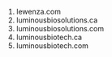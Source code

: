 
1. lewenza.com  
2. luminousbiosolutions.ca  
3. luminousbiosolutions.com  
4. luminousbiotech.ca  
5. luminousbiotech.com  
